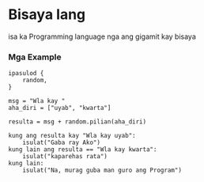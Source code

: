 # Bisaya lang
isa ka Programming language nga ang gigamit kay bisaya

### Mga Example
```
ipasulod {
    random,
}

msg = "Wla kay "
aha_diri = ["uyab", "kwarta"]

resulta = msg + random.pilian(aha_diri)

kung ang resulta kay "Wla kay uyab":
    isulat("Gaba ray Ako") 
kung lain ang resulta == "Wla kay kwarta":
    isulat("kaparehas rata")
kung lain:
    isulat("Na, murag guba man guro ang Program") 
```